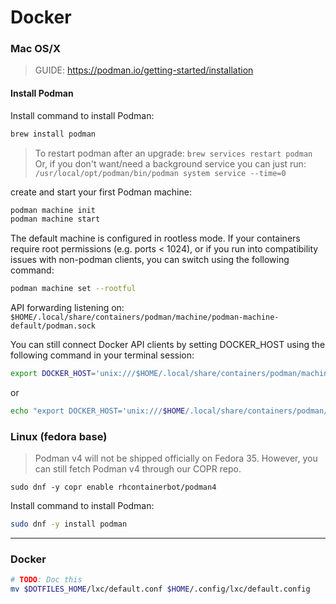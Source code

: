 # Docker


### Mac OS/X

> GUIDE: https://podman.io/getting-started/installation

#### Install Podman

Install command to install Podman:

```sh
brew install podman
```

> To restart podman after an upgrade:
>   `brew services restart podman`
> Or, if you don't want/need a background service you can just run:
>   `/usr/local/opt/podman/bin/podman system service --time=0`

create and start your first Podman machine:

```sh
podman machine init
podman machine start
```

The default machine is configured in rootless mode. If your containers
require root permissions (e.g. ports < 1024), or if you run into compatibility
issues with non-podman clients, you can switch using the following command: 

```sh
podman machine set --rootful
```

API forwarding listening on: `$HOME/.local/share/containers/podman/machine/podman-machine-default/podman.sock`

You can still connect Docker API clients by setting DOCKER_HOST using the
following command in your terminal session:

```sh
export DOCKER_HOST='unix:///$HOME/.local/share/containers/podman/machine/podman-machine-default/podman.sock'
```

or 

```sh
echo "export DOCKER_HOST='unix:///$HOME/.local/share/containers/podman/machine/podman-machine-default/podman.sock'" >> $HOME/.zshrc
```




### Linux (fedora base)

> Podman v4 will not be shipped officially on Fedora 35. 
> However, you can still fetch Podman v4 through our COPR repo.

```
sudo dnf -y copr enable rhcontainerbot/podman4
```


Install command to install Podman:

```sh
sudo dnf -y install podman
```



----- 

### Docker

```sh
# TODO: Doc this
mv $DOTFILES_HOME/lxc/default.conf $HOME/.config/lxc/default.config
```
